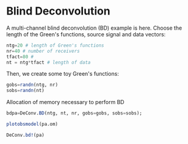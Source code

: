 # Blind Deconvolution
A multi-channel blind deconvolution (BD) example is here. Choose the length of the Green's functions, source signal and data vectors:
```julia
ntg=20 # length of Green's functions
nr=40 # number of receivers
tfact=80 # 
nt = ntg*tfact # length of data
```
Then, we create some toy Green's functions:
```julia
gobs=randn(ntg, nr)
sobs=randn(nt)
```
Allocation of memory necessary to perform BD
```julia
bdpa=DeConv.BD(ntg, nt, nr, gobs=gobs, sobs=sobs);
```

```julia
plotobsmodel(pa.om)
```

```julia
DeConv.bd!(pa)
```

